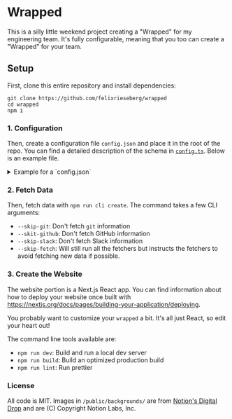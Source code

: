 # Wrapped

This is a silly little weekend project creating a "Wrapped" for my engineering team.
It's fully configurable, meaning that you too can create a "Wrapped" for your team.

## Setup

First, clone this entire repository and install dependencies:

```
git clone https://github.com/felixrieseberg/wrapped
cd wrapped
npm i
```

### 1. Configuration

Then, create a configuration file `config.json` and place it in the root of the repo.
You can find a detailed description of the schema in [`config.ts`](data/config.ts).
Below is an example file.

<details>
<summary>Example for a `config.json`</summary>

```json
{
  "teamName": "Web Infra",
  "from": "2023-02-01",
  "to": "2024-02-01",
  "periodName": "fiscal year 2023",
  "people": [
    {
      "name": "Big Bird",
      "github": "bigbird",
      "highlight": {
        "photo": "/data/bigbird_highlight.jpg"
      }
    },
    {
      "name": "Cookie Monster",
      "github": "cookiemonster",
      "new": true,
      "photo": "/data/cookie.jpg",
      "highlight": {
        "photo": "/data/cookie_highlight.jpg",
        "caption": "I got to enjoy a bunch of cookies during my vacation in Hawaii!",
        "captionPosition": "top"
      }
    },
    {
      "name": "Count von Count",
      "github": "countvcount",
      "new": true,
      "photo": "/data/count.jpg",
      "highlight": {
        "photo": "/data/count_highlight.jpg",
        "caption": "Here's a picture of me at Glacier national park during road trip to Chicago!"
      }
    },
    {
      "name": "Elmo",
      "github": "elmo",
      "to": "2023-07-01"
    },
    {
      "name": "Bert",
      "github": "bert",
      "excludeFromLeaderboard": true
    }
  ],
  "git": {
    "repoPath": "/Users/felix/code/notion-next",
    "folders": [
      "src/desktop"
    ]
  },
  "github": {
    "token": "ghp_12345678...",
    "owner": "makenotion",
    "repo": "notion-next"
  },
  "slack": {
    "token": "xoxp-123456...",
    "channels": [
      "eng-team-web-infra",
      "eng-team-web-infra-triage"
    ],
    "ignoreEmoji": [
      "github",
      "link",
      "v"
    ]
  },
  "projects": ["My cool project A", "My cool project B"]
}

```
</details>

### 2. Fetch Data
Then, fetch data with `npm run cli create`. The command takes a few CLI arguments:

 - `--skip-git`: Don't fetch `git` information
 - `--skit-github`: Don't fetch GitHub information
 - `--skip-slack`: Don't fetch Slack information
 - `--skip-fetch`: Will still run all the fetchers but instructs the fetchers to 
  avoid fetching new data if possible.

### 3. Create the Website

The website portion is a Next.js React app. You can find information about how to
deploy your website once built with https://nextjs.org/docs/pages/building-your-application/deploying.

You probably want to customize your `wrapped` a bit. It's all just React, so edit your
heart out!

The command line tools available are:

 - `npm run dev`: Build and run a local dev server
 - `npm run build`: Build an optimized production build
 - `npm run lint`: Run prettier

### License

All code is MIT. Images in `/public/backgrounds/` are from [Notion's Digital Drop](https://ntn.so/digitaldrop) and are (C) Copyright Notion Labs, Inc.
